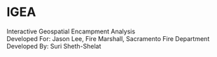# IGEA
Interactive Geospatial Encampment Analysis  
Developed For: Jason Lee, Fire Marshall, Sacramento Fire Department  
Developed By: Suri Sheth-Shelat
